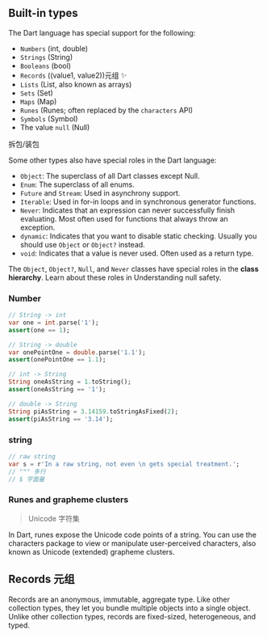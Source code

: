 ## Built-in types

The Dart language has special support for the following:

- `Numbers` (int, double)
- `Strings` (String)
- `Booleans` (bool)
- `Records` ((value1, value2))元组 ✨
- `Lists` (List, also known as arrays)
- `Sets` (Set)
- `Maps` (Map)
- `Runes` (Runes; often replaced by the `characters` API)
- `Symbols` (Symbol)
- The value `null` (Null)

拆包/装包

Some other types also have special roles in the Dart language:

- `Object`: The superclass of all Dart classes except Null.
- `Enum`: The superclass of all enums.
- `Future` and `Stream`: Used in asynchrony support.
- `Iterable`: Used in for-in loops and in synchronous generator functions.
- `Never`: Indicates that an expression can never successfully finish evaluating. Most often used for functions that always throw an exception.
- `dynamic`: Indicates that you want to disable static checking. Usually you should use `Object` or `Object?` instead.
- `void`: Indicates that a value is never used. Often used as a return type.

The `Object`, `Object?`, `Null`, and `Never` classes have special roles in the **class hierarchy**. Learn about these roles in Understanding null safety.

### Number

```dart
// String -> int
var one = int.parse('1');
assert(one == 1);

// String -> double
var onePointOne = double.parse('1.1');
assert(onePointOne == 1.1);

// int -> String
String oneAsString = 1.toString();
assert(oneAsString == '1');

// double -> String
String piAsString = 3.14159.toStringAsFixed(2);
assert(piAsString == '3.14');
```

### string

```dart
// raw string
var s = r'In a raw string, not even \n gets special treatment.';
// """ 多行
// $ 字面量

```

### Runes and grapheme clusters

> Unicode 字符集

In Dart, runes expose the Unicode code points of a string. You can use the characters package to view or manipulate user-perceived characters, also known as Unicode (extended) grapheme clusters.

## Records 元组

Records are an anonymous, immutable, aggregate type. Like other collection types, they let you bundle multiple objects into a single object. Unlike other collection types, records are fixed-sized, heterogeneous, and typed.
